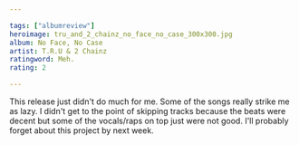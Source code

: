 ```yaml
---

tags: ["albumreview"]
heroimage: tru_and_2_chainz_no_face_no_case_300x300.jpg
album: No Face, No Case
artist: T.R.U & 2 Chainz
ratingword: Meh.
rating: 2

---
```


This release just didn't do much for me. Some of the songs really strike me as lazy. I didn't get to the point of skipping tracks because the beats were decent but some of the vocals/raps on top just were not good. I'll probably forget about this project by next week.
